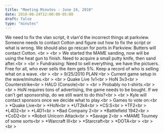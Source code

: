 ```yaml
---
title: "Meeting Minutes - June 24, 2010"
date: 2010-06-24T12:00:00-05:00
draft: false
type: "minutes"
---
```


We need to fix the vlan script, it vlan'd the incorrect things at parkview. Someone needs to contact Cotton and figure out how to fix the script or what is wrong. We should also go rescan for ports in Parkview. Butters will contact Cotton. <br \>
<br \>
We started the MAME sanding, now will be using the heat gun to finish. Need to acquire a small putty knife, then sand after.<br \>
<br \>
Fundraising: Need to sell everything, we have the pictuers. Free for all, who ever sells the item gets 5%. Keep a record of who is selling what on a wave. <br \>
<br \>
9/25/2010 PLAN:<br \>
Current game setup in the wave/minutes.<br \>
<br \>
Quake Live 1v1<br \>
HoN 3v3<br \>
Counterstrike<br \>
HALO (Console)<br \>
<br \>
Probably no t-shirts.<br \>
<br \>
HoN requires tons of advertising, the game needs to be bought. If we can't get sponsorship, do we still want to do this?<br \>
<br \>
Kyle will contact sponsors once we decide what to play.<br \>
Games to vote on:<br \>
*Quake Live<br \>
*HoN<br \>
*UT2k4<br \>
*CS:S<br \>
*TF2<br \>
*L4D2<br \>
*L4D1<br \>
*Bad Company 2<br \>
*Battlefield 1942<br \>
*CoD2<br \>
*Robot Unicorn Attack<br \>
*Savage 2<br \>
*MAME Tourney of some sorts<br \>
*Warcraft III<br \>
*Starcraft<br \>
*DOTA<br \>
<br \>
<br \>
